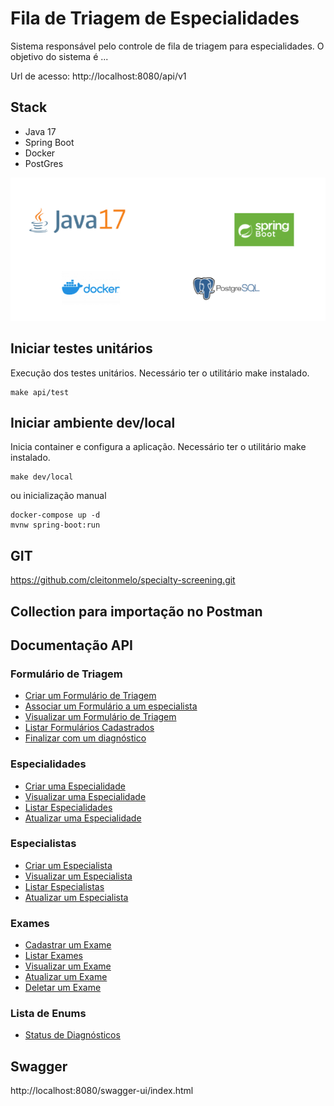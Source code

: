 # Fila de Triagem de Especialidades

Sistema responsável pelo controle de fila de triagem para especialidades. O objetivo do sistema é ...

Url de acesso: http://localhost:8080/api/v1

## Stack

- Java 17
- Spring Boot
- Docker
- PostGres

![Stack](docs/image/img.png)

## Iniciar testes unitários

Execução dos testes unitários. Necessário ter o utilitário make instalado.

```shell
make api/test
```

## Iniciar ambiente dev/local

Inicia container e configura a aplicação. Necessário ter o utilitário make instalado.

```shell
make dev/local
```

ou inicialização manual

```shell
docker-compose up -d
mvnw spring-boot:run
```

## GIT
https://github.com/cleitonmelo/specialty-screening.git


## Collection para importação no Postman



## Documentação API

### Formulário de Triagem

- [Criar um Formulário de Triagem](docs/screening/create.md)
- [Associar um Formulário a um especialista](docs/screening/update.md)
- [Visualizar um Formulário de Triagem](docs/screening/show.md)
- [Listar Formulários Cadastrados](docs/screening/list.md)
- [Finalizar com um diagnóstico](docs/screening/finalize.md)

### Especialidades

- [Criar uma Especialidade](docs/specialty/create.md)
- [Visualizar uma Especialidade](docs/specialty/show.md)
- [Listar Especialidades](docs/specialty/list.md)
- [Atualizar uma Especialidade](docs/specialty/update.md)

### Especialistas

- [Criar um Especialista](docs/specialists/create.md)
- [Visualizar um Especialista](docs/specialists/show.md)
- [Listar Especialistas](docs/specialists/list.md)
- [Atualizar um Especialista](docs/specialists/update.md)

### Exames

- [Cadastrar um Exame](docs/exams/create.md)
- [Listar Exames](docs/exams/list.md)
- [Visualizar um Exame](docs/exams/show.md)
- [Atualizar um Exame](docs/exams/update.md)
- [Deletar um Exame](docs/exams/delete.md)

### Lista de Enums

- [Status de Diagnósticos](docs/enums/diagnosis.md)

## Swagger
http://localhost:8080/swagger-ui/index.html
